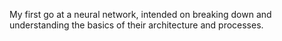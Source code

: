 My first go at a neural network, intended on breaking down and understanding the basics of their architecture and processes.
